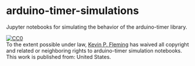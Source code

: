 # arduino-timer-simulations

Jupyter notebooks for simulating the behavior of the arduino-timer
library.

<p xmlns:dct="http://purl.org/dc/terms/" xmlns:vcard="http://www.w3.org/2001/vcard-rdf/3.0#">
  <a rel="license"
     href="http://creativecommons.org/publicdomain/zero/1.0/">
    <img src="http://i.creativecommons.org/p/zero/1.0/88x31.png" style="border-style: none;" alt="CC0" />
  </a>
  <br />
  To the extent possible under law,
  <a rel="dct:publisher"
     href="https://github.com/kpfleming/arduino-timer-simulations">
    <span property="dct:title">Kevin P. Fleming</span></a>
  has waived all copyright and related or neighboring rights to
  <span property="dct:title">arduino-timer simulation notebooks</span>.
This work is published from:
<span property="vcard:Country" datatype="dct:ISO3166"
      content="US" about="https://github.com/kpfleming/arduino-timer-simulations">
  United States</span>.
</p>
